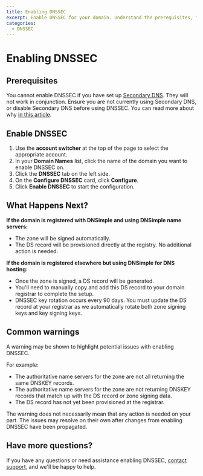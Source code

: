 ```yaml
---
title: Enabling DNSSEC
excerpt: Enable DNSSEC for your domain. Understand the prerequisites, follow the configuration steps, and know what to expect after activation.
categories:
  - DNSSEC
---
```


# Enabling DNSSEC

## Prerequisites
You cannot enable DNSSEC if you have set up [Secondary DNS](/articles/secondary-dns/). They will not work in conjunction. Ensure you are not currently using Secondary DNS, or disable Secondary DNS before using DNSSEC. You can read more about why [in this article](/articles/dnssec-and-secondary-dns/).

## Enable DNSSEC
1. Use the **account switcher** at the top of the page to select the appropriate account.
1. In your **Domain Names** list, click the name of the domain you want to enable DNSSEC on.
1. Click the **DNSSEC** tab on the left side.
1. On the **Configure DNSSEC** card, click **Configure**.
1. Click **Enable DNSSEC** to start the configuration.

## What Happens Next?
**If the domain is registered with DNSimple and using DNSimple name servers:**
- The zone will be signed automatically.
- The DS record will be provisioned directly at the registry. No additional action is needed.

**If the domain is registered elsewhere but using DNSimple for DNS hosting:**
- Once the zone is signed, a DS record will be generated.
- You'll need to manually copy and add this DS record to your domain registrar to complete the setup.
- DNSSEC key rotation occurs every 90 days. You must update the DS record at your registrar as we automatically rotate both zone signing keys and key signing keys.

## Common warnings
A warning may be shown to highlight potential issues with enabling DNSSEC.

For example:
- The authoritative name servers for the zone are not all returning the same DNSKEY records.
- The authoritative name servers for the zone are not returning DNSKEY records that match up with the DS record or zone signing data.
- The DS record has not yet been provisioned at the registrar.

<info>
The warning does not necessarily mean that any action is needed on your part. The issues may resolve on their own after changes from enabling DNSSEC have been propagated.
</info>

## Have more questions?
If you have any questions or need assistance enabling DNSSEC, [contact support](https://dnsimple.com/contact), and we'll be happy to help.
